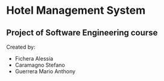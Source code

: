 # Hotel Management System

## Project of Software Engineering course

Created by:
- Fichera Alessia
- Caramagno Stefano
- Guerrera Mario Anthony

